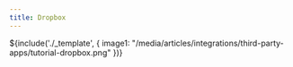 ```yaml
---
title: Dropbox
---
```

${include('./_template', { 
  image1: "/media/articles/integrations/third-party-apps/tutorial-dropbox.png"
})}
